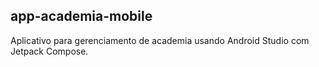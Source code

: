 ## app-academia-mobile ##

Aplicativo para gerenciamento de academia usando Android Studio com Jetpack Compose.
